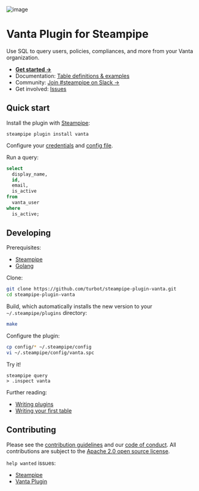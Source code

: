 ![image](https://hub.steampipe.io/images/plugins/turbot/vanta-social-graphic.png)

# Vanta Plugin for Steampipe

Use SQL to query users, policies, compliances, and more from your Vanta organization.

- **[Get started →](https://hub.steampipe.io/plugins/turbot/vanta)**
- Documentation: [Table definitions & examples](https://hub.steampipe.io/plugins/turbot/vanta/tables)
- Community: [Join #steampipe on Slack →](https://turbot.com/community/join)
- Get involved: [Issues](https://github.com/turbot/steampipe-plugin-vanta/issues)

## Quick start

Install the plugin with [Steampipe](https://steampipe.io):

```shell
steampipe plugin install vanta
```

Configure your [credentials](https://hub.steampipe.io/plugins/turbot/vanta#credentials) and [config file](https://hub.steampipe.io/plugins/turbot/vanta#configuration).

Run a query:

```sql
select
  display_name,
  id,
  email,
  is_active
from
  vanta_user
where
  is_active;
```

## Developing

Prerequisites:

- [Steampipe](https://steampipe.io/downloads)
- [Golang](https://golang.org/doc/install)

Clone:

```sh
git clone https://github.com/turbot/steampipe-plugin-vanta.git
cd steampipe-plugin-vanta
```

Build, which automatically installs the new version to your `~/.steampipe/plugins` directory:

```sh
make
```

Configure the plugin:

```sh
cp config/* ~/.steampipe/config
vi ~/.steampipe/config/vanta.spc
```

Try it!

```shell
steampipe query
> .inspect vanta
```

Further reading:

- [Writing plugins](https://steampipe.io/docs/develop/writing-plugins)
- [Writing your first table](https://steampipe.io/docs/develop/writing-your-first-table)

## Contributing

Please see the [contribution guidelines](https://github.com/turbot/steampipe/blob/main/CONTRIBUTING.md) and our [code of conduct](https://github.com/turbot/steampipe/blob/main/CODE_OF_CONDUCT.md). All contributions are subject to the [Apache 2.0 open source license](https://github.com/turbot/steampipe-plugin-vanta/blob/main/LICENSE).

`help wanted` issues:

- [Steampipe](https://github.com/turbot/steampipe/labels/help%20wanted)
- [Vanta Plugin](https://github.com/turbot/steampipe-plugin-vanta/labels/help%20wanted)

